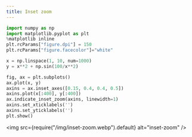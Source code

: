 ```yaml
---
title: Inset zoom
---
```

```python showLineNumbers
import numpy as np
import matplotlib.pyplot as plt
%matplotlib inline
plt.rcParams["figure.dpi"] = 150
plt.rcParams["figure.facecolor"]="white"

x = np.linspace(1, 10, num=1000)
y = x**2 + np.sin(100/x**2)

fig, ax = plt.subplots()
ax.plot(x, y)
axins = ax.inset_axes([0.15, 0.4, 0.4, 0.5])
axins.plot(x[:400], y[:400])
ax.indicate_inset_zoom(axins, linewidth=1)
axins.set_xticklabels('')
axins.set_yticklabels('')
plt.show()
```

<img src={require("/img/inset-zoom.webp").default} alt="inset-zoom" />

